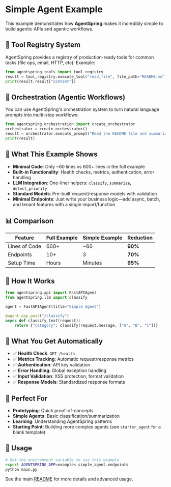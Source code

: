 # Simple Agent Example

This example demonstrates how **AgentSpring** makes it incredibly simple to build agentic APIs and agentic workflows.

## 🚀 Tool Registry System
AgentSpring provides a registry of production-ready tools for common tasks (file ops, email, HTTP, etc). Example:
```python
from agentspring.tools import tool_registry
result = tool_registry.execute_tool("read_file", file_path="README.md")
print(result.result["content"])
```

## 🧠 Orchestration (Agentic Workflows)
You can use AgentSpring's orchestration system to turn natural language prompts into multi-step workflows:
```python
from agentspring.orchestration import create_orchestrator
orchestrator = create_orchestrator()
result = orchestrator.execute_prompt("Read the README file and summarize its content.")
print(result)
```

## 🎯 **What This Example Shows**

- **Minimal Code**: Only ~60 lines vs 600+ lines in the full example
- **Built-in Functionality**: Health checks, metrics, authentication, error handling
- **LLM Integration**: One-liner helpers: `classify`, `summarize`, `detect_priority`
- **Standard Models**: Pre-built request/response models with validation
- **Minimal Endpoints**: Just write your business logic—add async, batch, and tenant features with a single import/function

## 📊 **Comparison**

| Feature | Full Example | Simple Example | Reduction |
|---------|-------------|----------------|-----------|
| Lines of Code | 600+ | ~60 | **90%** |
| Endpoints | 10+ | 3 | **70%** |
| Setup Time | Hours | Minutes | **95%** |

## 🚀 **How It Works**

```python
from agentspring.api import FastAPIAgent
from agentspring.llm import classify

agent = FastAPIAgent(title="Simple Agent")

@agent.app.post("/classify")
async def classify_text(request):
    return {"category": classify(request.message, ["A", "B", "C"])}
```

## 🌟 **What You Get Automatically**

- ✅ **Health Check**: `GET /health`
- ✅ **Metrics Tracking**: Automatic request/response metrics
- ✅ **Authentication**: API key validation
- ✅ **Error Handling**: Global exception handling
- ✅ **Input Validation**: XSS protection, format validation
- ✅ **Response Models**: Standardized response formats

## 🎯 **Perfect For**

- **Prototyping**: Quick proof-of-concepts
- **Simple Agents**: Basic classification/summarization
- **Learning**: Understanding AgentSpring patterns
- **Starting Point**: Building more complex agents (see `starter_agent` for a blank template)

## 📝 **Usage**

```bash
# Set the environment variable to use this example
export AGENTSPRING_APP=examples.simple_agent.endpoints
python main.py
```

See the main [README](../../README.md) for more details and advanced usage. 